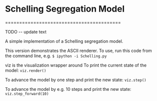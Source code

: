 # Schelling Segregation Model
=========================================


TODO -- update text

A simple implementation of a Schelling segregation model.

This version demonstrates the ASCII renderer.
To use, run this code from the command line, e.g.
    `$ ipython -i Schelling.py`

viz is the visualization wrapper around
To print the current state of the model:
    `viz.render()`

To advance the model by one step and print the new state:
    `viz.step()`

To advance the model by e.g. 10 steps and print the new state:
    `viz.step_forward(10)`
